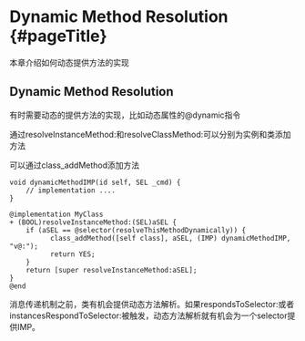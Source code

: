 # Dynamic Method Resolution {#pageTitle}

本章介绍如何动态提供方法的实现

## Dynamic Method Resolution

有时需要动态的提供方法的实现，比如动态属性的@dynamic指令

通过resolveInstanceMethod:和resolveClassMethod:可以分别为实例和类添加方法

可以通过class\_addMethod添加方法

```
void dynamicMethodIMP(id self, SEL _cmd) {
    // implementation ....
}

@implementation MyClass
+ (BOOL)resolveInstanceMethod:(SEL)aSEL {
    if (aSEL == @selector(resolveThisMethodDynamically)) {
          class_addMethod([self class], aSEL, (IMP) dynamicMethodIMP, "v@:");
          return YES;
    }
    return [super resolveInstanceMethod:aSEL];
}
@end
```

消息传递机制之前，类有机会提供动态方法解析。如果respondsToSelector:或者instancesRespondToSelector:被触发，动态方法解析就有机会为一个selector提供IMP。

